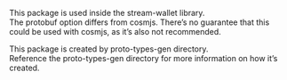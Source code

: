 This package is used inside the stream-wallet library.  
The protobuf option differs from cosmjs. There’s no guarantee that this could be used with cosmjs, as it’s also not recommended.  

This package is created by proto-types-gen directory.  
Reference the proto-types-gen directory for more information on how it’s created.  
